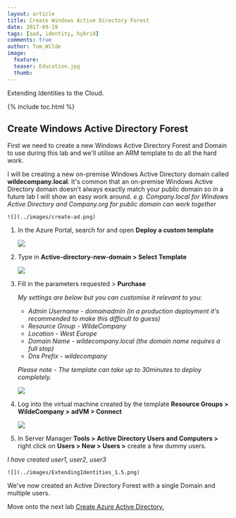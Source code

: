 ```yaml
---
layout: article
title: Create Windows Active Directory Forest
date: 2017-09-19
tags: [aad, identity, hybrid]
comments: true
author: Tom_Wilde
image:
  feature: 
  teaser: Education.jpg
  thumb: 
---
```

Extending Identities to the Cloud.

{% include toc.html %}

## Create Windows Active Directory Forest
First we need to create a new Windows Active Directory Forest and Domain to use during this lab and we'll utilise an ARM template to do all the hard work.

I will be creating a new on-premise Windows Active Directory domain called **wildecompany.local**. It's common that an on-premise Windows Active Directory domain doesn't always exactly match your public domain so in a future lab I will show an easy work around. *e.g. Company.local for Windows Active Directory and Company.org for public domain can work together*

    ![](../images/create-ad.png)

1. In the Azure Portal, search for and open **Deploy a custom template**

    ![](../images/ExtendingIdentities_1.1.png)

2. Type in **Active-directory-new-domain > Select Template**

    ![](../images/ExtendingIdentities_1.2.png)

3. Fill in the parameters requested > **Purchase** 

    *My settings are below but you can customise it relevant to you:*
    * *Admin Username - domainadmin (in a production deployment it's recommended to make this difficult to guess)*
    * *Resource Group - WildeCompany*
    * *Location - West Europe*
    * *Domain Name - wildecompany.local (the domain name requires a full stop)*
    * *Dns Prefix - wildecompany* 

    *Please note - The template can take up to 30minutes to deploy completely.*

    ![](../images/ExtendingIdentities_1.3.png)

4. Log into the virtual machine created by the template **Resource Groups >  WildeCompany > adVM > Connect**

    ![](../images/ExtendingIdentities_1.4.png)

5. In Server Manager **Tools > Active Directory Users and Computers >** right click on **Users > New > Users >** create a few dummy users. 

*I have created user1, user2, user3*

    ![](../images/ExtendingIdentities_1.5.png)


We've now created an Active Directory Forest with a single Domain and multiple users.

Move onto the next lab [Create Azure Active Directory.](./create-ad.md)

